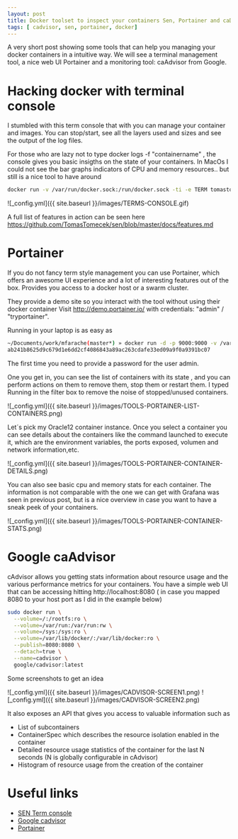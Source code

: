 ```yaml
---
layout: post
title: Docker toolset to inspect your containers Sen, Portainer and caDvisor
tags: [ cadvisor, sen, portainer, docker]
---
```


A very short post showing some tools that can help you managing your docker containers in a intuitive way. We will see a terminal management tool, a nice web UI Portainer and a monitoring tool: caAdvisor from Google.

# Hacking docker with terminal console

I stumbled with this term  console that with you can manage your container and images. You can stop/start,  see all the layers used and sizes and see the output of the log files.

For those who are lazy not to type docker logs -f "containername" , the console gives you basic insigths on the state of your containers.
In MacOs I could not see the bar graphs indicators of CPU and memory resources.. but still is a nice tool to have around

```bash
docker run -v /var/run/docker.sock:/run/docker.sock -ti -e TERM tomastomecek/sen
```
![_config.yml]({{ site.baseurl }}/images/TERMS-CONSOLE.gif)

A full list of features in action can be seen here https://github.com/TomasTomecek/sen/blob/master/docs/features.md

# Portainer

If you do not fancy term style management you can use Portainer, which offers an awesome UI experience and a lot of interesting features out of the box.
Provides you access to a docker host or a swarm cluster.

They provide a demo site so you interact with the tool without using their docker container
Visit http://demo.portainer.io/ with credentials: "admin" / "tryportainer".

Running in your laptop is as easy as

```bash
~/Documents/work/mfarache(master*) » docker run -d -p 9000:9000 -v /var/run/docker.sock:/var/run/docker.sock portainer/portainer
ab241b8625d9c679d1e6dd2cf4086843a89ac263cdafe33ed09a9f0a9391bc07
```

The first time you need to provide a password for the user admin.

One you get in, you can see the list of containers with its state , and you can perform actions on them to remove them, stop them or restart them.
I typed Running in the filter box to remove the noise of stopped/unused containers.

![_config.yml]({{ site.baseurl }}/images/TOOLS-PORTAINER-LIST-CONTAINERS.png)

Let´s pick my Oracle12 container instance. Once you select a container you can see details about the containers like the command launched to execute it, which are the environment variables, the ports exposed, volumen and network information,etc.

![_config.yml]({{ site.baseurl }}/images/TOOLS-PORTAINER-CONTAINER-DETAILS.png)

You can also see basic cpu and memory stats for each container. The information is not comparable with the one we can get with Grafana was seen in previous post, but is a nice overview in case you want to have a sneak peek of your containers.

![_config.yml]({{ site.baseurl }}/images/TOOLS-PORTAINER-CONTAINER-STATS.png)

# Google caAdvisor

cAdvisor allows you getting stats information about resource usage and the various performance metrics for your containers. You have a simple web UI that can be accessing hitting
http://localhost:8080 ( in case you mapped 8080 to your host port as I did in the example below)

```bash
sudo docker run \
  --volume=/:/rootfs:ro \
  --volume=/var/run:/var/run:rw \
  --volume=/sys:/sys:ro \
  --volume=/var/lib/docker/:/var/lib/docker:ro \
  --publish=8080:8080 \
  --detach=true \
  --name=cadvisor \
  google/cadvisor:latest
```

Some screenshots to get an idea

![_config.yml]({{ site.baseurl }}/images/CADVISOR-SCREEN1.png)
![_config.yml]({{ site.baseurl }}/images/CADVISOR-SCREEN2.png)

It also exposes an API that gives you access to valuable information such as

+ List of subcontainers
+ ContainerSpec which describes the resource isolation enabled in the container
+ Detailed resource usage statistics of the container for the last N seconds (N is globally configurable in cAdvisor)
+ Histogram of resource usage from the creation of the container


# Useful links

+ [SEN Term console][1]
+ [Google cadvisor][2]
+ [Portainer][3]

[1]: https://github.com/TomasTomecek/sen
[2]: https://github.com/google/cadvisor
[3]: https://github.com/portainer/portainer
